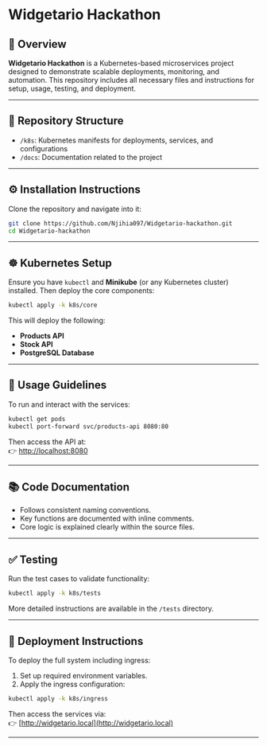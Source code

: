 # Widgetario Hackathon

## 🧩 Overview

**Widgetario Hackathon** is a Kubernetes-based microservices project designed to demonstrate scalable deployments, monitoring, and automation. This repository includes all necessary files and instructions for setup, usage, testing, and deployment.

---

## 📁 Repository Structure

- `/k8s`: Kubernetes manifests for deployments, services, and configurations  
- `/docs`: Documentation related to the project  


---

## ⚙️ Installation Instructions

Clone the repository and navigate into it:

```bash
git clone https://github.com/Njihia097/Widgetario-hackathon.git
cd Widgetario-hackathon
```

---

## ☸️ Kubernetes Setup

Ensure you have `kubectl` and **Minikube** (or any Kubernetes cluster) installed. Then deploy the core components:

```bash
kubectl apply -k k8s/core
```

This will deploy the following:
- **Products API**
- **Stock API**
- **PostgreSQL Database**

---

## 🚀 Usage Guidelines

To run and interact with the services:

```bash
kubectl get pods
kubectl port-forward svc/products-api 8080:80
```

Then access the API at:  
👉 [http://localhost:8080](http://localhost:8080)

---

## 📚 Code Documentation

- Follows consistent naming conventions.
- Key functions are documented with inline comments.
- Core logic is explained clearly within the source files.

---

## ✅ Testing

Run the test cases to validate functionality:

```bash
kubectl apply -k k8s/tests
```

More detailed instructions are available in the `/tests` directory.

---

## 🚢 Deployment Instructions

To deploy the full system including ingress:

1. Set up required environment variables.
2. Apply the ingress configuration:

```bash
kubectl apply -k k8s/ingress
```

Then access the services via:  
👉 [http://widgetario.local](http://widgetario.local)

---

